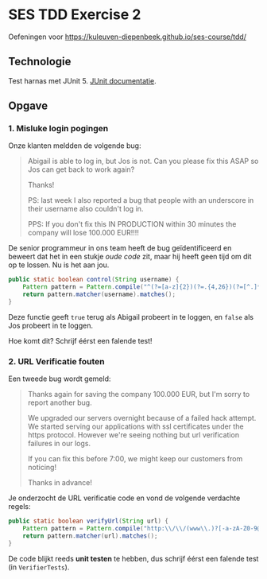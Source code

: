 # SES TDD Exercise 2

Oefeningen voor https://kuleuven-diepenbeek.github.io/ses-course/tdd/

## Technologie

Test harnas met JUnit 5. [JUnit documentatie](https://junit.org/junit5/docs/current/user-guide/).

## Opgave

### 1. Misluke login pogingen

Onze klanten meldden de volgende bug:

> Abigail is able to log in, but Jos is not. Can you please fix this ASAP so Jos can get back to work again?
>
> Thanks!
>
> PS: last week I also reported a bug that people with an underscore in their username also couldn't log in.
>
> PPS: If you don't fix this IN PRODUCTION within 30 minutes the company will lose 100.000 EUR!!!!

De senior programmeur in ons team heeft de bug geïdentificeerd en beweert dat het in een stukje _oude code_ zit, 
maar hij heeft geen tijd om dit op te lossen. Nu is het aan jou.

```java
public static boolean control(String username) {
    Pattern pattern = Pattern.compile("^(?=[a-z]{2})(?=.{4,26})(?=[^.]*\\.?[^.]*$)(?=[^_]*_?[^_]*$)[\\w.]+$", CASE_INSENSITIVE);
    return pattern.matcher(username).matches();
}
```

Deze functie geeft `true` terug als Abigail probeert in te loggen, en `false` als Jos probeert in te loggen.

Hoe komt dit? Schrijf éérst een falende test!

### 2. URL Verificatie fouten

Een tweede bug wordt gemeld:

> Thanks again for saving the company 100.000 EUR, but I'm sorry to report another bug.
>
> We upgraded our servers overnight because of a failed hack attempt. We started serving our applications with ssl certificates under the https protocol. However we're seeing nothing but url verification failures in our logs.
>
> If you can fix this before 7:00, we might keep our customers from noticing!
> 
> Thanks in advance!

Je onderzocht de URL verificatie code en vond de volgende verdachte regels:

```java
public static boolean verifyUrl(String url) {
    Pattern pattern = Pattern.compile("http:\\/\\/(www\\.)?[-a-zA-Z0-9@:%._\\+~#=]{2,256}\\.[a-z]{2,6}\\b([-a-zA-Z0-9@:%_\\+.~#?&//=]*)", CASE_INSENSITIVE);
    return pattern.matcher(url).matches();
}
```

De code blijkt reeds **unit testen** te hebben, dus schrijf éérst een falende test (in `VerifierTests`).